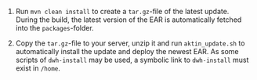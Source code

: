 1. Run `mvn clean install` to create a `tar.gz`-file of the latest update. During the build, the latest version of the EAR is automatically fetched into the `packages`-folder. 

2. Copy the `tar.gz`-file to your server, unzip it and run `aktin_update.sh` to automatically install the update and deploy the newest EAR. As some scripts of `dwh-install` may be used, a symbolic link to `dwh-install` must exist in `/home`.
